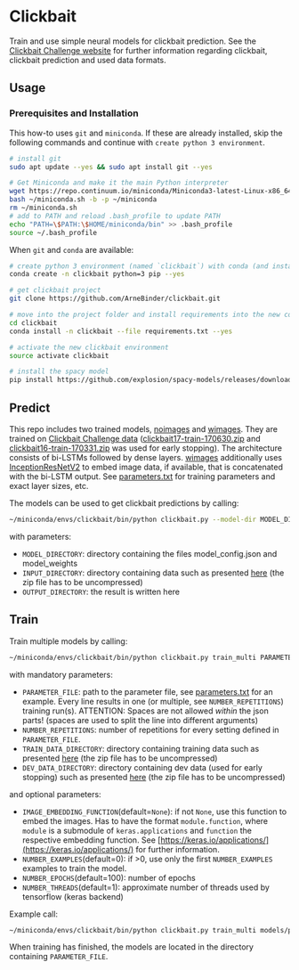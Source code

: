 # Clickbait

Train and use simple neural models for clickbait prediction. See the
[Clickbait Challenge website](https://www.clickbait-challenge.org/) for further information regarding clickbait,
clickbait prediction and used data formats.

## Usage

### Prerequisites and Installation

This how-to uses `git` and `miniconda`. If these are already installed, skip the following commands and continue
with `create python 3 environment`.

```bash
# install git
sudo apt update --yes && sudo apt install git --yes

# Get Miniconda and make it the main Python interpreter
wget https://repo.continuum.io/miniconda/Miniconda3-latest-Linux-x86_64.sh -O ~/miniconda.sh
bash ~/miniconda.sh -b -p ~/miniconda
rm ~/miniconda.sh
# add to PATH and reload .bash_profile to update PATH
echo "PATH=\$PATH:\$HOME/miniconda/bin" >> .bash_profile
source ~/.bash_profile
```
When `git` and `conda` are available:

```bash
# create python 3 environment (named `clickbait`) with conda (and install pip into it)
conda create -n clickbait python=3 pip --yes

# get clickbait project
git clone https://github.com/ArneBinder/clickbait.git

# move into the project folder and install requirements into the new conda environment
cd clickbait
conda install -n clickbait --file requirements.txt --yes

# activate the new clickbait environment
source activate clickbait

# install the spacy model
pip install https://github.com/explosion/spacy-models/releases/download/en_vectors_web_lg-2.0.0/en_vectors_web_lg-2.0.0.tar.gz#en_vectors_web_lg

```

## Predict

This repo includes two trained models, [noimages](models/noimages) and [wimages](models/wimages). They are trained on
[Clickbait Challenge data](https://www.clickbait-challenge.org/#data)
([clickbait17-train-170630.zip](http://www.uni-weimar.de/medien/webis/corpora/corpus-webis-clickbait-17/clickbait17-train-170630.zip)
and [clickbait16-train-170331.zip](http://www.uni-weimar.de/medien/webis/corpora/corpus-webis-clickbait-17/clickbait16-train-170331.zip)
was used for early stopping). The architecture consists of bi-LSTMs followed by dense layers. [wimages](models/wimages)
additionally uses [InceptionResNetV2](https://keras.io/applications/#inceptionresnetv2) to embed image data,
if available, that is concatenated with the bi-LSTM output. See [parameters.txt](models/parameters.txt) for training
parameters and exact layer sizes, etc.

The models can be used to get clickbait predictions by calling:
```bash
~/miniconda/envs/clickbait/bin/python clickbait.py --model-dir MODEL_DIRECTORY -i INPUT_DIRECTORY -o OUTPUT_DIRECTORY
```
with parameters:
* `MODEL_DIRECTORY`: directory containing the files model_config.json and model_weights
* `INPUT_DIRECTORY`: directory containing data such as presented [here](https://www.clickbait-challenge.org/#data) (the zip file has to be uncompressed)
* `OUTPUT_DIRECTORY`: the result is written here

## Train

Train multiple models by calling:
```bash
~/miniconda/envs/clickbait/bin/python clickbait.py train_multi PARAMETER_FILE NUMBER_REPETITIONS --image-embedding-function None|IMAGE_EMBEDDING_FUNCTION --nr-examples 0|NUMBER_EXAMPLES --nb-epoch NUMBER_EPOCHS --nb-threads NUMBER_THREADS --train-dir TRAIN_DATA_DIRECTORY --dev-dir DEV_DATA_DIRECTORY
```
with mandatory parameters:
* `PARAMETER_FILE`: path to the parameter file, see [parameters.txt](models/parameters.txt) for an example.
        Every line results in one (or multiple, see `NUMBER_REPETITIONS`) training run(s).
        ATTENTION: Spaces are not allowed *within* the json parts! (spaces are used to split the line into different arguments)
* `NUMBER_REPETITIONS`: number of repetitions for every setting defined in `PARAMETER_FILE`.
* `TRAIN_DATA_DIRECTORY`: directory containing training data such as presented [here](https://www.clickbait-challenge.org/#data) (the zip file has to be uncompressed)
* `DEV_DATA_DIRECTORY`: directory containing dev data (used for early stopping) such as presented [here](https://www.clickbait-challenge.org/#data) (the zip file has to be uncompressed)

and optional parameters:
* `IMAGE_EMBEDDING_FUNCTION`(default=`None`):  if not `None`, use this function to embed the images. Has to have the format
        `module.function`, where `module` is a submodule of `keras.applications` and `function` the respective
        embedding function. See [https://keras.io/applications/](https://keras.io/applications/) for further information.
* `NUMBER_EXAMPLES`(default=0): if >0, use only the first `NUMBER_EXAMPLES` examples to train the model.
* `NUMBER_EPOCHS`(default=100): number of epochs
* `NUMBER_THREADS`(default=1): approximate number of threads used by tensorflow (keras backend)

Example call:
```bash
~/miniconda/envs/clickbait/bin/python clickbait.py train_multi models/parameters.txt 3 --image-embedding-function inception_resnet_v2.InceptionResNetV2 --nb-epoch 50 --nb-threads 4 --train-dir TRAIN_DATA_DIRECTORY --dev-dir DEV_DATA_DIRECTORY
```

When training has finished, the models are located in the directory containing `PARAMETER_FILE`.


